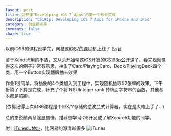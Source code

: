 ```yaml
---
layout: post
title: 公开课"Developing iOS 7 Apps"的第一个作业完成
description: "CS193p: Developing iOS 7 Apps for iPhone and iPad"
category: 创业那点事
comments: false
share: true
---
```


以前iOS6的课程没学完，网易这[iOS7的课程](http://v.163.com/special/opencourse/ios7.html)都上线了 (远目

鉴于Xcode5用的不熟，又从头开始啃这iOS开发的[CS193p公开课](http://cs193p.stanford.edu/)了。看完视频觉得这次的例子非常有意思，抽象了Card/PlayingCard，Deck/PlayingDeck四个类，用一个Button实现翻牌抽卡效果

作业1很简单，将抽象的4个类加入到工程中，实现随机抽取52张牌的效果。下午折腾了下算是完成，补充了个将 NSUInteger rank 转牌面字符串的函数，其他基本都是照搬。

(依稀记得上次iOS6课程是个带X/Y存储的逆波兰式计算器，实在是太难上手了...)


总的来说前两章浅显易懂，推荐想学习iOS开发或了解Xcode5功能的同学。

附上[iTunesU地址](https://itunes.apple.com/us/course/developing-ios-7-apps-for/id733644550)，比网易的源清晰很多
![iTunes](http://a4.mzstatic.com/us/r30/CobaltPublic4/v4/21/50/bb/2150bb4a-211a-f13b-cf0a-72dbb661be80/d2_160.png)
